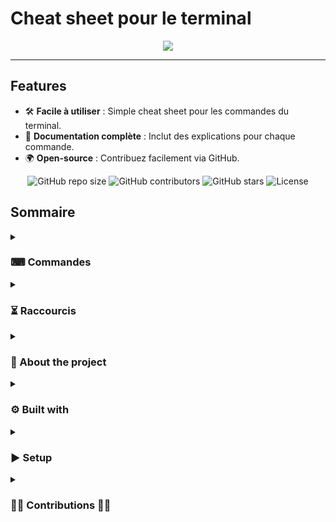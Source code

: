 # Cheat sheet pour le terminal

<p align="center"><img src="assets/img/mainImg3.png"/></p>

--- 

## Features
- 🛠️ **Facile à utiliser** : Simple cheat sheet pour les commandes du terminal.
- 📄 **Documentation complète** : Inclut des explications pour chaque commande.
- 🌍 **Open-source** : Contribuez facilement via GitHub.

<div align="center">
  <img src="https://img.shields.io/github/repo-size/Simplon-hdf/cheatsheet-terminal" alt="GitHub repo size" />
  <img src="https://img.shields.io/github/contributors/Simplon-hdf/cheatsheet-terminal" alt="GitHub contributors" />
  <img src="https://img.shields.io/github/stars/Simplon-hdf/cheatsheet-terminal?style=social" alt="GitHub stars" />
  <img src="https://img.shields.io/github/license/Simplon-hdf/cheatsheet-terminal" alt="License" />
</div>


## Sommaire

<details>
<summary><h3>⌨ Commandes</h3></summary>
<ul>
        <li><a href="/doc/commands/base-commands.md">Commandes de base</a></li>
        <li><a href="/doc/commands/file-manipulation.md">Manipulation de fichiers</a></li>
        <li><a href="/doc/commands/network-commands.md">Network-commands</a></li>
        <li><a href="/doc/commands/permissions.md">Permissions</a></li>
        <li><a href="/doc/commands/variables-environnement.md">Variables environnement</a></li>
</ul>
</details>

<details>
<summary>
<h3>⏳ Raccourcis</h3>
</summary>
<ul>
        <li><a href="/doc/hotkeys/navigation.md">Navigation</a></li>
        <li><a href="doc/hotkeys/editor-nano-shortcut.md">Les raccourcis dans l'éditeur Nano</a></li>
</ul>
</details>

<details>
<summary>
<h3> 📝 About the project</h3>
</summary>
<ul>

Ce projet est une **cheat sheet interactive** pour le terminal, permettant aux utilisateurs de naviguer facilement à travers des commandes essentielles et des raccourcis pour gérer efficacement leur environnement de développement. 
Le projet a été conçu pour les développeurs CDA et autres utilisateurs de linux qui veulent une référence rapide aux commandes souvent utilisées, tout en gardant une interface simple et intuitive.

Fonctionnalités principales :
- Menu déroulant pour les différentes sections de commandes.
- Liens directs vers des documents détaillant chaque catégorie de commandes et raccourcis.
- Structure modulaire basé sur un template pour permettre l’ajout de nouvelles sections.

Ce projet est open-source et peut être modifié ou amélioré par la communauté.

</ul>
</details>

<details>
<summary>
<h3>⚙️ Built with</h3>
</summary>
<ul>
Ce projet a été construit avec les technologies suivantes :

- **Markdown** : Utilisé pour la structure des documents et des liens.
- **HTML/CSS** : Pour styliser les éléments comme les images et menus déroulants dans le README.
- **Git** : Pour la gestion des versions du projet et des branches de développement.
- **Git Flow** : Utilisé pour organiser le cycle de développement des features et des releases.
- **Lazygit** : Une interface utilisateur simplifiée en ligne de commande pour Git, qui permet de visualiser, gérer et exécuter des commandes Git de manière intuitive. Il aide à simplifier les opérations courantes de Git, comme la gestion des branches, des commits, des stashs, et la résolution de conflits, le tout via une interface visuelle interactive.

</ul>
</details>

<details>
<summary>
<h3>▶️ Setup</h3>
</summary>
<ul>
Suivez ces étapes pour configurer le projet localement :

**Cloner le dépôt** :
   #### git clone https://github.com/alf-Meodel/CommandsShortcuts.git
   **Accéder au depot** :
   #### cd CommandsShortcuts
   **Basculer sur develop** :
   #### git checkout develop

 **Puis go faire un pull request, nous intégrerons votre pull request dans les meilleurs délais** 📨

</ul>
</details>

<details>
<summary>
<h3>🏋️‍♂️ Contributions 🏋️‍♀️</h3>
</summary>
<ul>
Merci à toutes les personnes qui ont contribué à ce projet !

- [Boris](https://github.com/nom-utilisateur1)
- [Yohan](https://github.com/nom-utilisateur2)
- [Gabriel](https://github.com/nom-utilisateur3)
- [Franck](https://github.com/nom-utilisateur3)

</ul>
</details>